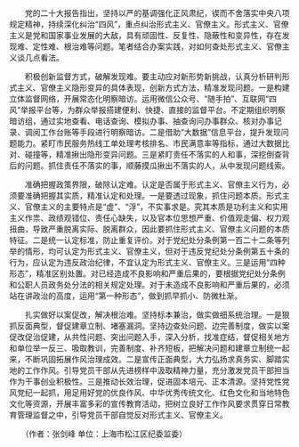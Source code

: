 　　党的二十大报告指出，坚持以严的基调强化正风肃纪，锲而不舍落实中央八项规定精神，持续深化纠治“四风”，重点纠治形式主义、官僚主义。形式主义、官僚主义是党和国家事业发展的大敌，具有顽固性、反复性、隐蔽性和变异性，存在发现难、定性难、根治难等问题。笔者结合办案实践，对如何查处形式主义、官僚主义谈几点看法。

　　积极创新监督方式，破解发现难。要主动应对新形势新挑战，认真分析研判形式主义、官僚主义隐形变异的具体表现，创新方式方法，精准发现问题。一是构建立体监督网络，开展常态化明察暗访。运用微信公众号、“随手拍”、互联网“四风”举报平台等，为群众举报搭建便利、快捷、直接的监督平台。不定期组织明察暗访组，通过实地查看、电话查询、模拟办事、抽查询问办事群众、核对办事记录、调阅工作台账等手段进行明察暗访。二是借助“大数据”信息平台，提升发现问题能力。紧盯市民服务热线工单处理考核排名、市民满意率等指标，通过大数据比对、碰撞等，精准揪出隐形变异问题。三是紧盯责任不落实的人和事，深挖倒查背后的问题。抓住责任不落实的事，顺藤摸瓜揪出不落实的人，从中发现问题线索。

　　准确把握政策界限，破除认定难。认定是否属于形式主义、官僚主义行为，必须要准确把握其实质，精准认定和处理。一是要透过现象，抓住问题本质。形式主义、官僚主义的主要特点是“虚”、“浮”，不实事求是。究其本质是功利主义和实用主义作祟、政绩观错位、责任心缺失，以及官本位思想严重、价值观走偏、权力观扭曲，导致严重脱离实际、脱离群众，因此要抓住形式主义、官僚主义问题的本质特征。二是统一认定标准，防止重复评价。对于党纪处分条例第一百二十二条等列举的情形，均可认定为形式主义、官僚主义，但对于违反党纪处分条例第五十条的行为，应认定为违反政治纪律，不宜认定为形式主义、官僚主义。三是运用“四种形态”，精准区别处置。对已经造成不良影响和严重后果的，要根据党纪处分条例和公职人员政务处分法的相关规定处理。对于未造成不良影响和严重后果的，必须站在讲政治的高度，运用“第一种形态”，做到抓早抓小、防微杜渐。

　　扎实做好以案促改，解决根治难。坚持标本兼治，做实做细系统治理。一是狠抓反面典型，督促建章立制、堵塞漏洞。坚持边查处问题、边完善制度，做实以案促改促治促建，从共性问题、突出问题入手，深入分析，找准症结，督促相关地方和单位举一反三、吸取教训，完善制度、补齐短板，把解决问题和建章立制统一起来，不断巩固拓展作风治理成效。二是宣传正面典型，大力弘扬求真务实、脚踏实地的工作作风。引导党员干部从先进榜样中汲取精神力量，充分激发党员干部担当作为干事创业积极性。三是推动长效治理，促进固本培元、正本清源。坚持党性党风党纪一起抓，用足用好党的优良作风、中华优秀传统文化、红色文化和当地特色文化等资源，开展丰富多彩的宣传教育活动，把树立良好工作作风要求贯穿日常教育管理监督之中，引导党员干部自觉反对形式主义、官僚主义。

　　（作者：张剑峰 单位：上海市松江区纪委监委）